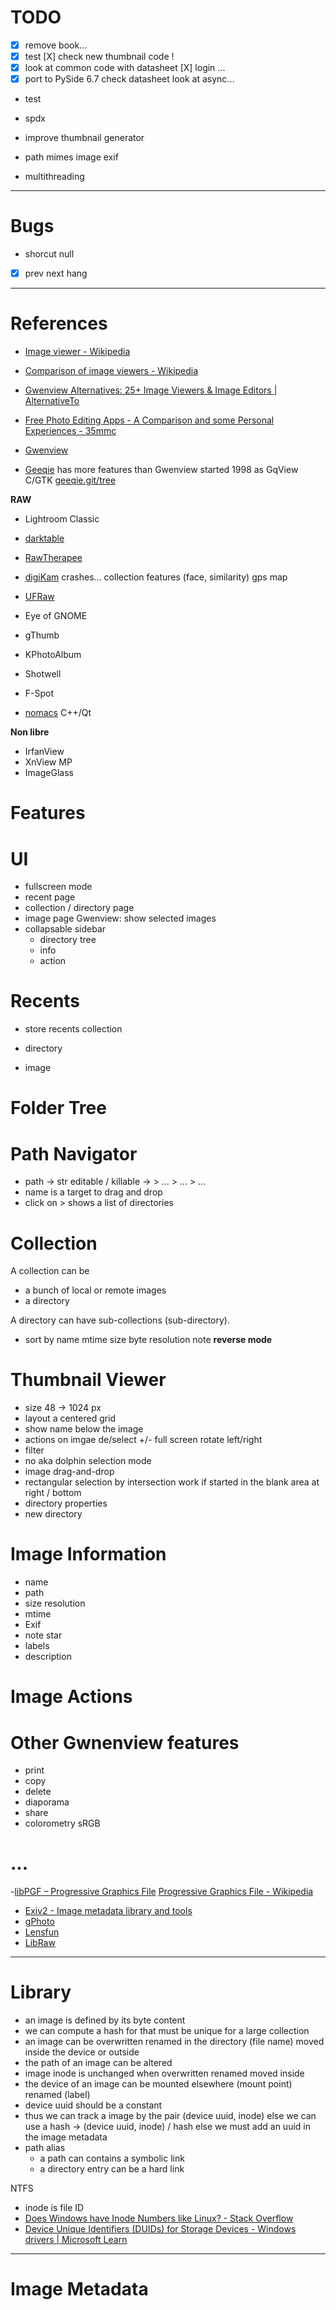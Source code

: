 # TODO

- [X] remove book...
- [X] test
  [X] check new thumbnail code !
- [X] look at common code with datasheet
  [X] login ...
- [X] port to PySide 6.7
  check datasheet
  look at async...
- test
- spdx
- improve thumbnail generator

- path mimes image exif
- multithreading

---

# Bugs

- shorcut null
- [X] prev next hang

---

# References

- [Image viewer - Wikipedia](https://en.wikipedia.org/wiki/Image_viewer)
- [Comparison of image viewers - Wikipedia](https://en.wikipedia.org/wiki/Comparison_of_image_viewers)
- [Gwenview Alternatives: 25+ Image Viewers & Image Editors | AlternativeTo](https://alternativeto.net/software/gwenview/)
- [Free Photo Editing Apps - A Comparison and some Personal Experiences - 35mmc](https://www.35mmc.com/26/07/2023/free-photo-editing-apps-a-comparison-and-some-personal-experiences)


- [Gwenview](https://apps.kde.org/fr/gwenview)
- [Geeqie](https://www.geeqie.org)
  has more features than Gwenview
  started 1998 as GqView
  C/GTK
  [geeqie.git/tree](http://geeqie.org/cgi-bin/gitweb.cgi?p=geeqie.git;a=tree)

**RAW**
- Lightroom Classic
- [darktable](https://www.darktable.org)
- [RawTherapee](https://www.rawtherapee.com)
- [digiKam](https://www.digikam.org)
  crashes...
  collection features (face, similarity)
  gps map
- [UFRaw](https://ufraw.sourceforge.net)

- Eye of GNOME
- gThumb
- KPhotoAlbum
- Shotwell
- F-Spot
- [nomacs](https://nomacs.org)
  C++/Qt

**Non libre**
- IrfanView
- XnView MP
- ImageGlass

# Features

# UI

- fullscreen mode
- recent page
- collection / directory page
- image page
  Gwenview: show selected images
- collapsable sidebar
  - directory tree
  - info
  - action

# Recents

- store recents collection

- directory
- image

# Folder Tree

# Path Navigator

- path
  -> str editable / killable
  -> > ... > ... > ...
- name is a target to drag and drop
- click on > shows a list of directories

# Collection

A collection can be
- a bunch of local or remote images
- a directory

A directory can have sub-collections (sub-directory).

- sort by
  name
  mtime
  size byte
  resolution
  note
  **reverse mode**

# Thumbnail Viewer

- size 48 -> 1024 px
- layout a centered grid
- show name below the image
- actions on imgae
  de/select +/-
  full screen
  rotate left/right
- filter
- no aka dolphin selection mode
- image drag-and-drop
- rectangular selection by intersection
  work if started in the blank area at right / bottom
- directory properties
- new directory

# Image Information

- name
- path
- size resolution
- mtime
- Exif
- note star
- labels
- description

# Image Actions

# Other Gwnenview features

- print
- copy
- delete
- diaporama
- share
- colorometry sRGB

# ...

-[libPGF – Progressive Graphics File](https://libpgf.or/)
 [Progressive Graphics File - Wikipedia](https://en.wikipedia.org/wiki/Progressive_Graphics_File)
- [Exiv2 - Image metadata library and tools](https://exiv2.org)
- [gPhoto](http://www.gphoto.org)
- [Lensfun](https://lensfun.github.io)
- [LibRaw](https://www.libraw.org)

---

# Library

- an image is defined by its byte content
- we can compute a hash for that
  must be unique for a large collection
- an image can be
  overwritten
  renamed in the directory (file name)
  moved inside the device or outside
- the path of an image can be altered
- image inode is unchanged when
  overwritten
  renamed
  moved inside
- the device of an image can be
  mounted elsewhere (mount point)
  renamed (label)
- device uuid should be a constant
- thus we can track a image by the pair (device uuid, inode)
  else we can use a hash -> (device uuid, inode) / hash
  else we must add an uuid in the image metadata
- path alias
  - a path can contains a symbolic link
  - a directory entry can be a hard link

NTFS
- inode is file ID
- [Does Windows have Inode Numbers like Linux? - Stack Overflow](https://stackoverflow.com/questions/7162164/does-windows-have-inode-numbers-like-linux)
- [Device Unique Identifiers (DUIDs) for Storage Devices - Windows drivers | Microsoft Learn](https://learn.microsoft.com/en-us/windows-hardware/drivers/storage/device-unique-identifiers--duids--for-storage-devices)

---

# Image Metadata

